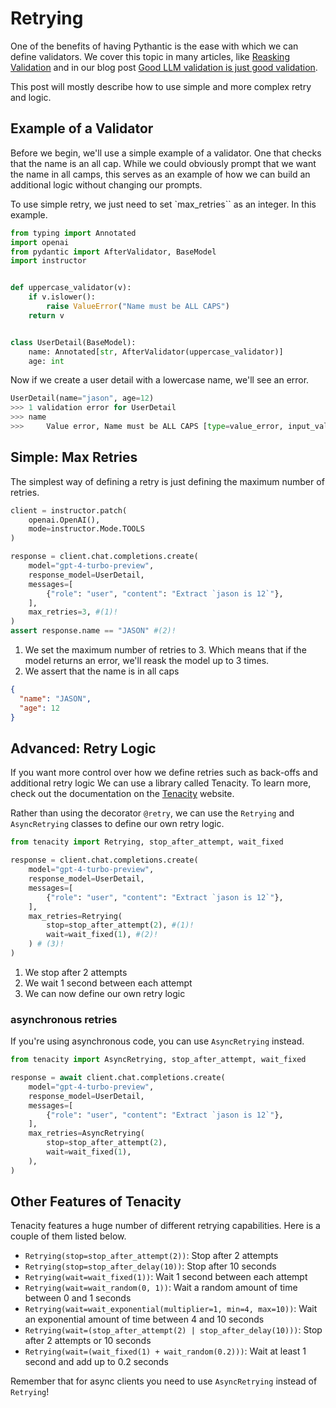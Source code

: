 # Retrying

One of the benefits of having Pythantic is the ease with which we can define validators. We cover this topic in many articles, like [Reasking Validation](./reask_validation.md) and in our blog post [Good LLM validation is just good validation](../blog/posts/validation-part1.md).

This post will mostly describe how to use simple and more complex retry and logic.

## Example of a Validator

Before we begin, we'll use a simple example of a validator. One that checks that the name is an all cap. While we could obviously prompt that we want the name in all camps, this serves as an example of how we can build an additional logic without changing our prompts.

To use simple retry, we just need to set `max_retries`` as an integer. In this example.

```python
from typing import Annotated
import openai
from pydantic import AfterValidator, BaseModel
import instructor


def uppercase_validator(v):
    if v.islower():
        raise ValueError("Name must be ALL CAPS")
    return v


class UserDetail(BaseModel):
    name: Annotated[str, AfterValidator(uppercase_validator)]
    age: int
```

Now if we create a user detail with a lowercase name, we'll see an error.

```python
UserDetail(name="jason", age=12)
>>> 1 validation error for UserDetail
>>> name
>>>     Value error, Name must be ALL CAPS [type=value_error, input_value='jason', input_type=str]
```

## Simple: Max Retries

The simplest way of defining a retry is just defining the maximum number of retries.

```python
client = instructor.patch(
    openai.OpenAI(),
    mode=instructor.Mode.TOOLS
)

response = client.chat.completions.create(
    model="gpt-4-turbo-preview",
    response_model=UserDetail,
    messages=[
        {"role": "user", "content": "Extract `jason is 12`"},
    ],
    max_retries=3, #(1)!
)
assert response.name == "JASON" #(2)!
```

1. We set the maximum number of retries to 3. Which means that if the model returns an error, we'll reask the model up to 3 times.
2. We assert that the name is in all caps

```json
{
  "name": "JASON",
  "age": 12
}
```

## Advanced: Retry Logic

If you want more control over how we define retries such as back-offs and additional retry logic We can use a library called Tenacity. To learn more, check out the documentation on the [Tenacity](https://tenacity.readthedocs.io/en/latest/) website.

Rather than using the decorator `@retry`, we can use the `Retrying` and `AsyncRetrying` classes to define our own retry logic.

```python
from tenacity import Retrying, stop_after_attempt, wait_fixed

response = client.chat.completions.create(
    model="gpt-4-turbo-preview",
    response_model=UserDetail,
    messages=[
        {"role": "user", "content": "Extract `jason is 12`"},
    ],
    max_retries=Retrying(
        stop=stop_after_attempt(2), #(1)!
        wait=wait_fixed(1), #(2)!
    ) # (3)!
)
```

1. We stop after 2 attempts
2. We wait 1 second between each attempt
3. We can now define our own retry logic

### asynchronous retries

If you're using asynchronous code, you can use `AsyncRetrying` instead.

```python
from tenacity import AsyncRetrying, stop_after_attempt, wait_fixed

response = await client.chat.completions.create(
    model="gpt-4-turbo-preview",
    response_model=UserDetail,
    messages=[
        {"role": "user", "content": "Extract `jason is 12`"},
    ],
    max_retries=AsyncRetrying(
        stop=stop_after_attempt(2),
        wait=wait_fixed(1),
    ),
)
```

## Other Features of Tenacity

Tenacity features a huge number of different retrying capabilities. Here is a couple of them listed below.

- `Retrying(stop=stop_after_attempt(2))`: Stop after 2 attempts
- `Retrying(stop=stop_after_delay(10))`: Stop after 10 seconds
- `Retrying(wait=wait_fixed(1))`: Wait 1 second between each attempt
- `Retrying(wait=wait_random(0, 1))`: Wait a random amount of time between 0 and 1 seconds
- `Retrying(wait=wait_exponential(multiplier=1, min=4, max=10))`: Wait an exponential amount of time between 4 and 10 seconds
- `Retrying(wait=(stop_after_attempt(2) | stop_after_delay(10)))`: Stop after 2 attempts or 10 seconds
- `Retrying(wait=(wait_fixed(1) + wait_random(0.2)))`: Wait at least 1 second and add up to 0.2 seconds

Remember that for async clients you need to use `AsyncRetrying` instead of `Retrying`!
